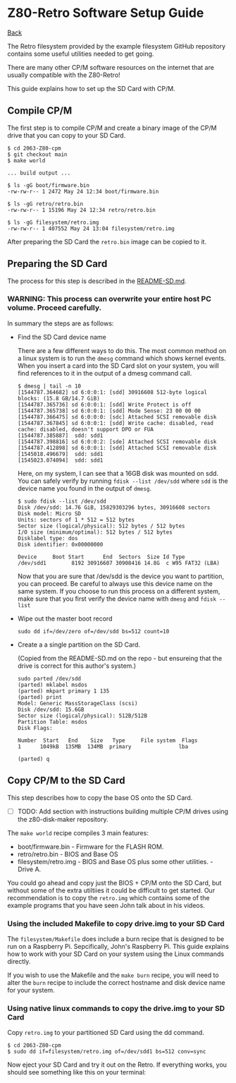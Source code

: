 # Z80-Retro Software Setup Guide

[Back](./README.md)

The Retro filesystem provided by the example filesystem GitHub repository
contains some useful utilities needed to get going.

There are many other CP/M software resources on the internet that are usually
compatible with the Z80-Retro!

This guide explains how to set up the SD Card with CP/M.

## Compile CP/M

The first step is to compile CP/M and create a binary image of the CP/M drive
that you can copy to your SD Card.

```text
$ cd 2063-Z80-cpm
$ git checkout main
$ make world

... build output ...

$ ls -gG boot/firmware.bin
-rw-rw-r-- 1 2472 May 24 12:34 boot/firmware.bin

$ ls -gG retro/retro.bin
-rw-rw-r-- 1 15196 May 24 12:34 retro/retro.bin

$ ls -gG filesystem/retro.img
-rw-rw-r-- 1 407552 May 24 13:04 filesystem/retro.img
```

After preparing the SD Card the `retro.bin` image can be copied to it.

## Preparing the SD Card

The process for this step is described in the [README-SD.md](https://github.com/Z80-Retro/2063-Z80-cpm/blob/main/README-SD.md).

### WARNING: This process can overwrite your entire host PC volume.  Proceed carefully.

In summary the steps are as follows:

* Find the SD Card device name

    There are a few different ways to do this.  The most common method on a
    linux system is to run the `dmesg` command which shows kernel events.
    When you insert a card into the SD Card slot on your system, you will find
    references to it in the output of a dmesg command call.

    ```text
    $ dmesg | tail -n 10
    [1544787.364682] sd 6:0:0:1: [sdd] 30916608 512-byte logical blocks: (15.8 GB/14.7 GiB)
    [1544787.365736] sd 6:0:0:1: [sdd] Write Protect is off
    [1544787.365738] sd 6:0:0:1: [sdd] Mode Sense: 23 00 00 00
    [1544787.366475] sd 6:0:0:0: [sdc] Attached SCSI removable disk
    [1544787.367845] sd 6:0:0:1: [sdd] Write cache: disabled, read cache: disabled, doesn't support DPO or FUA
    [1544787.385887]  sdd: sdd1
    [1544787.398816] sd 6:0:0:2: [sde] Attached SCSI removable disk
    [1544787.412898] sd 6:0:0:1: [sdd] Attached SCSI removable disk
    [1545018.496679]  sdd: sdd1
    [1545023.074094]  sdd: sdd1
    ```

    Here, on my system, I can see that a 16GB disk was mounted on sdd.  You can
    safely verify by running `fdisk --list /dev/sdd` where `sdd` is the device
    name you found in the output of `dmesg`.

    ```text
    $ sudo fdisk --list /dev/sdd
    Disk /dev/sdd: 14.76 GiB, 15829303296 bytes, 30916608 sectors
    Disk model: Micro SD
    Units: sectors of 1 * 512 = 512 bytes
    Sector size (logical/physical): 512 bytes / 512 bytes
    I/O size (minimum/optimal): 512 bytes / 512 bytes
    Disklabel type: dos
    Disk identifier: 0x00000000

    Device     Boot Start      End  Sectors  Size Id Type
    /dev/sdd1        8192 30916607 30908416 14.8G  c W95 FAT32 (LBA)
    ```

    Now that you are sure that /dev/sdd is the device you want to partition,
    you can proceed.  Be careful to always use this device name on the same
    system.  If you choose to run this process on a different system, make sure
    that you first verify the device name with `dmesg` and `fdisk --list`

* Wipe out the master boot record

   ```text
   sudo dd if=/dev/zero of=/dev/sdd bs=512 count=10
   ```

* Create a a single partition on the SD Card.

    (Copied from the README-SD.md on the repo - but ensureing that the drive is
    correct for this author's system.)

    ```text
    sudo parted /dev/sdd
    (parted) mklabel msdos
    (parted) mkpart primary 1 135
    (parted) print
    Model: Generic MassStorageClass (scsi)
    Disk /dev/sdd: 15.6GB
    Sector size (logical/physical): 512B/512B
    Partition Table: msdos
    Disk Flags:

    Number  Start   End    Size   Type     File system  Flags
    1      1049kB  135MB  134MB  primary               lba

    (parted) q
    ```

## Copy CP/M to the SD Card

This step describes how to copy the base OS onto the SD Card.

* [ ] TODO: Add section with instructions building multiple CP/M drives using
    the z80-disk-maker repository.

The `make world` recipe compiles 3 main features:

* boot/firmware.bin - Firmware for the FLASH ROM.
* retro/retro.bin - BIOS and Base OS
* filesystem/retro.img - BIOS and Base OS plus some other utilities. - Drive A.

You could go ahead and copy just the BIOS + CP/M onto the SD Card, but without
some of the extra utiltiies it could be difficult to get started.  Our
recommendation is to copy the `retro.img` which contains some of the example
programs that you have seen John talk about in his videos.

### Using the included Makefile to copy drive.img to your SD Card

The `filesystem/Makefile` does include a burn recipe that is designed to be run
on a Raspberry Pi.  Sepcifically, John's Raspberry Pi.  This guide explains how
to work with your SD Card on your system using the Linux commands directly.

If you wish to use the Makefile and the `make burn` recipe, you will need to
alter the `burn` recipe to include the correct hostname and disk device name for
your system.

### Using native linux commands to copy the drive.img to your SD Card

Copy `retro.img` to your partitioned SD Card using the dd command.

```text
$ cd 2063-Z80-cpm
$ sudo dd if=filesystem/retro.img of=/dev/sdd1 bs=512 conv=sync
```

Now eject your SD Card and try it out on the Retro.
If everything works, you should see something like this on your terminal:

